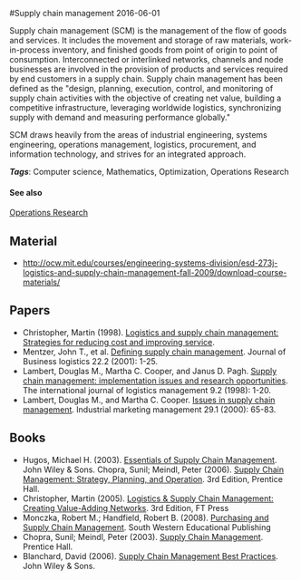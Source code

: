 
#Supply chain management
2016-06-01

Supply chain management (SCM) is the management of the flow of goods and services. It includes the movement and storage of raw materials, work-in-process inventory, and finished goods from point of origin to point of consumption. Interconnected or interlinked networks, channels and node businesses are involved in the provision of products and services required by end customers in a supply chain. Supply chain management has been defined as the "design, planning, execution, control, and monitoring of supply chain activities with the objective of creating net value, building a competitive infrastructure, leveraging worldwide logistics, synchronizing supply with demand and measuring performance globally."

SCM draws heavily from the areas of industrial engineering, systems engineering, operations management, logistics, procurement, and information technology, and strives for an integrated approach.

***Tags***: Computer science, Mathematics, Optimization, Operations Research

#### See also
[Operations Research](/operations_research)
## Material
* http://ocw.mit.edu/courses/engineering-systems-division/esd-273j-logistics-and-supply-chain-management-fall-2009/download-course-materials/

## Papers
* Christopher, Martin (1998). [Logistics and supply chain management: Strategies for reducing cost and improving service]().
* Mentzer, John T., et al. [Defining supply chain management](http://biblioteca.fundacionicbc.edu.ar/images/e/e4/Conexion_y_logistica_2.pdf). Journal of Business logistics 22.2 (2001): 1-25.
* Lambert, Douglas M., Martha C. Cooper, and Janus D. Pagh. [Supply chain management: implementation issues and research opportunities](http://ecsocman.hse.ru/data/676/863/1219/article1.pdf). The international journal of logistics management 9.2 (1998): 1-20.
* Lambert, Douglas M., and Martha C. Cooper. [Issues in supply chain management](https://regent.blackboard.com/bbcswebdav/pid-3433175-dt-content-rid-322578_4/institution/School%20of%20GLE/Course%20Materials/BMBA/BMBA632/Period%206/Issues%20in%20Supply%20Chain%20Management%20.pdf). Industrial marketing management 29.1 (2000): 65-83.

## Books
* Hugos, Michael H. (2003). [Essentials of Supply Chain Management](https://www.goodreads.com/book/show/6047711-essentials-of-supply-chain-management). John Wiley & Sons. Chopra, Sunil; Meindl, Peter (2006). [Supply Chain Management: Strategy, Planning, and Operation](https://www.goodreads.com/book/show/319588.Supply_Chain_Management). 3rd Edition, Prentice Hall.
* Christopher, Martin (2005). [Logistics & Supply Chain Management: Creating Value-Adding Networks](https://www.goodreads.com/book/show/1198490.Logistics_Supply_Chain_Management). 3rd Edition, FT Press
* Monczka, Robert M.; Handfield, Robert B. (2008). [Purchasing and Supply Chain Management](https://www.goodreads.com/book/show/3311224-purchasing-and-supply-chain-management). South Western Educational Publishing
* Chopra, Sunil; Meindl, Peter (2003). [Supply Chain Management](https://www.goodreads.com/book/show/232216.Supply_Chain_Management). Prentice Hall.
* Blanchard, David (2006). [Supply Chain Management Best Practices](https://www.goodreads.com/book/show/1365412.Supply_Chain_Management_Best_Practices). John Wiley & Sons.


